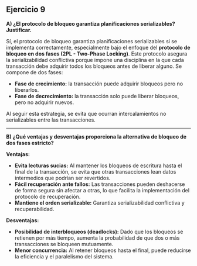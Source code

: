 ## Ejercicio 9

**A) ¿El protocolo de bloqueo garantiza planificaciones serializables? Justificar.**

Sí, el protocolo de bloqueo garantiza planificaciones serializables si se implementa correctamente, especialmente bajo el enfoque del **protocolo de bloqueo en dos fases (2PL - Two-Phase Locking)**. Este protocolo asegura la serializabilidad conflictiva porque impone una disciplina en la que cada transacción debe adquirir todos los bloqueos antes de liberar alguno. Se compone de dos fases:

- **Fase de crecimiento:** la transacción puede adquirir bloqueos pero no liberarlos.
- **Fase de decrecimiento:** la transacción solo puede liberar bloqueos, pero no adquirir nuevos.

Al seguir esta estrategia, se evita que ocurran intercalamientos no serializables entre las transacciones.

---

**B) ¿Qué ventajas y desventajas proporciona la alternativa de bloqueo de dos fases estricto?**

**Ventajas:**

- **Evita lecturas sucias:** Al mantener los bloqueos de escritura hasta el final de la transacción, se evita que otras transacciones lean datos intermedios que podrían ser revertidos.
- **Fácil recuperación ante fallos:** Las transacciones pueden deshacerse de forma segura sin afectar a otras, lo que facilita la implementación del protocolo de recuperación.
- **Mantiene el orden serializable:** Garantiza serializabilidad conflictiva y recuperabilidad.

**Desventajas:**

- **Posibilidad de interbloqueos (deadlocks):** Dado que los bloqueos se retienen por más tiempo, aumenta la probabilidad de que dos o más transacciones se bloqueen mutuamente.
- **Menor concurrencia:** Al retener bloqueos hasta el final, puede reducirse la eficiencia y el paralelismo del sistema.

